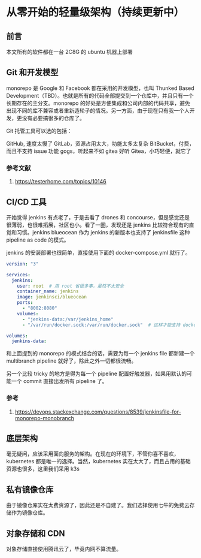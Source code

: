 # 从零开始的轻量级架构（持续更新中）

## 前言

本文所有的软件都在一台 2C8G 的 ubuntu 机器上部署

## Git 和开发模型

monorepo 是 Google 和 Facebook 都在采用的开发模型，也叫 Thunked Based Development（TBD）。也就是所有的代码全部提交到一个仓库中，并且只有一个长期存在的主分支。monorepo 的好处是方便集成和公司内部的代码共享，避免出现不同的库不兼容或者重新造轮子的情况。另一方面，由于现在只有我一个人开发，更没有必要搞很多的仓库了。

Git 托管工具可以选的包括：

GitHub, 速度太慢了
GitLab，资源占用太大，功能太多太复杂
BitBucket，付费，而且不支持 issue 功能
gogs，听起来不如 gitea 好听
Gitea，小巧轻便，就它了

### 参考文献

1. https://testerhome.com/topics/10146

## CI/CD 工具

开始觉得 jenkins 有点老了，于是去看了 drones 和 concourse，但是感觉还是很薄弱，也很难拓展，社区也小。看了一圈，发现还是 jenkins 比较符合现有的直觉和习惯。jenkins blueocean 作为 jenkins 的新版本也支持了 jenkinsfile 这种 pipeline as code 的模式。

jenkins 的安装部署也很简单，直接使用下面的 docker-compose.yml 就行了。

```yaml
version: "3"

services:
  jenkins:
    user: root  # 用 root 省很多事，虽然不太安全
    container_name: jenkins
    image: jenkinsci/blueocean
    ports:
      - "8002:8080"
    volumes:
      - "jenkins-data:/var/jenkins_home"
      - "/var/run/docker.sock:/var/run/docker.sock"  # 这样才能支持 docker in docker

volumes:
  jenkins-data:
```

和上面提到的 monorepo 的模式结合的话，需要为每一个 jenkins file 都新建一个 multibranch pipeline 就好了，除此之外一切都很流畅。

另一个比较 tricky 的地方是得为每一个 pipeline 配置好触发器，如果用默认的可能一个 commit 直接出发所有 pipeline 了。

### 参考

1. https://devops.stackexchange.com/questions/8539/jenkinsfile-for-monorepo-monobranch

## 底层架构

毫无疑问，应该采用面向服务的架构。在现在的环境下，不管你喜不喜欢，kubernetes 都是唯一的选择。当然，kubernetes 实在太大了，而且占用的基础资源也很多，这里我们采用 k3s

## 私有镜像仓库

由于镜像仓库实在太费资源了，因此还是不自建了。我们选择使用七牛的免费云存储作为镜像仓库。

## 对象存储和 CDN

对象存储直接使用腾讯云了，毕竟内网不算流量。